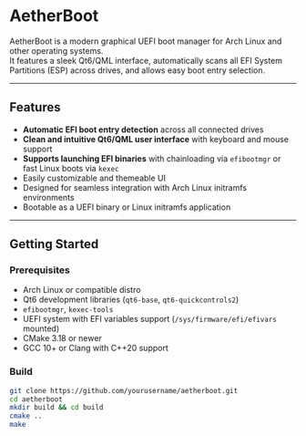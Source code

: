 # AetherBoot

AetherBoot is a modern graphical UEFI boot manager for Arch Linux and other operating systems.  
It features a sleek Qt6/QML interface, automatically scans all EFI System Partitions (ESP) across drives, and allows easy boot entry selection.

---

## Features

- **Automatic EFI boot entry detection** across all connected drives
- **Clean and intuitive Qt6/QML user interface** with keyboard and mouse support
- **Supports launching EFI binaries** with chainloading via `efibootmgr` or fast Linux boots via `kexec`
- Easily customizable and themeable UI
- Designed for seamless integration with Arch Linux initramfs environments
- Bootable as a UEFI binary or Linux initramfs application

---

## Getting Started

### Prerequisites

- Arch Linux or compatible distro
- Qt6 development libraries (`qt6-base`, `qt6-quickcontrols2`)
- `efibootmgr`, `kexec-tools`
- UEFI system with EFI variables support (`/sys/firmware/efi/efivars` mounted)
- CMake 3.18 or newer
- GCC 10+ or Clang with C++20 support

### Build

```bash
git clone https://github.com/yourusername/aetherboot.git
cd aetherboot
mkdir build && cd build
cmake ..
make
```
